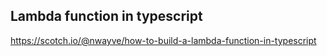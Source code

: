 ## Lambda function in typescript
https://scotch.io/@nwayve/how-to-build-a-lambda-function-in-typescript
